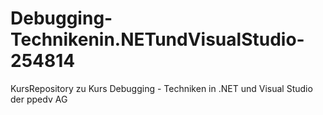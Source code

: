 # Debugging-Technikenin.NETundVisualStudio-254814
KursRepository zu Kurs Debugging - Techniken in .NET und Visual Studio der ppedv AG
